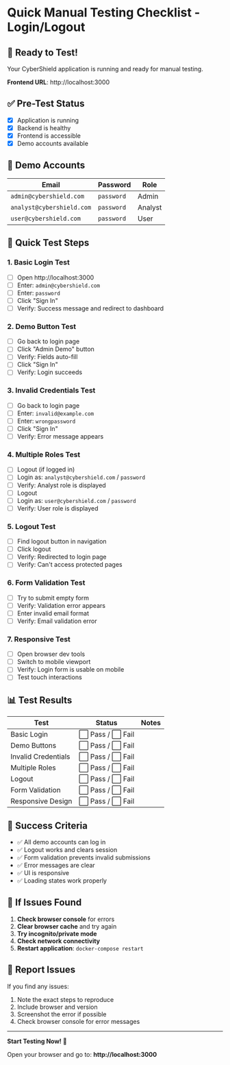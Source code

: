 # Quick Manual Testing Checklist - Login/Logout

## 🚀 Ready to Test!

Your CyberShield application is running and ready for manual testing.

**Frontend URL**: http://localhost:3000

## ✅ Pre-Test Status
- [x] Application is running
- [x] Backend is healthy
- [x] Frontend is accessible
- [x] Demo accounts available

## 🔑 Demo Accounts
| Email | Password | Role |
|-------|----------|------|
| `admin@cybershield.com` | `password` | Admin |
| `analyst@cybershield.com` | `password` | Analyst |
| `user@cybershield.com` | `password` | User |

## 🧪 Quick Test Steps

### 1. Basic Login Test
- [ ] Open http://localhost:3000
- [ ] Enter: `admin@cybershield.com`
- [ ] Enter: `password`
- [ ] Click "Sign In"
- [ ] Verify: Success message and redirect to dashboard

### 2. Demo Button Test
- [ ] Go back to login page
- [ ] Click "Admin Demo" button
- [ ] Verify: Fields auto-fill
- [ ] Click "Sign In"
- [ ] Verify: Login succeeds

### 3. Invalid Credentials Test
- [ ] Go back to login page
- [ ] Enter: `invalid@example.com`
- [ ] Enter: `wrongpassword`
- [ ] Click "Sign In"
- [ ] Verify: Error message appears

### 4. Multiple Roles Test
- [ ] Logout (if logged in)
- [ ] Login as: `analyst@cybershield.com` / `password`
- [ ] Verify: Analyst role is displayed
- [ ] Logout
- [ ] Login as: `user@cybershield.com` / `password`
- [ ] Verify: User role is displayed

### 5. Logout Test
- [ ] Find logout button in navigation
- [ ] Click logout
- [ ] Verify: Redirected to login page
- [ ] Verify: Can't access protected pages

### 6. Form Validation Test
- [ ] Try to submit empty form
- [ ] Verify: Validation error appears
- [ ] Enter invalid email format
- [ ] Verify: Email validation error

### 7. Responsive Test
- [ ] Open browser dev tools
- [ ] Switch to mobile viewport
- [ ] Verify: Login form is usable on mobile
- [ ] Test touch interactions

## 📊 Test Results

| Test | Status | Notes |
|------|--------|-------|
| Basic Login | ⬜ Pass / ⬜ Fail | |
| Demo Buttons | ⬜ Pass / ⬜ Fail | |
| Invalid Credentials | ⬜ Pass / ⬜ Fail | |
| Multiple Roles | ⬜ Pass / ⬜ Fail | |
| Logout | ⬜ Pass / ⬜ Fail | |
| Form Validation | ⬜ Pass / ⬜ Fail | |
| Responsive Design | ⬜ Pass / ⬜ Fail | |

## 🎯 Success Criteria
- ✅ All demo accounts can log in
- ✅ Logout works and clears session
- ✅ Form validation prevents invalid submissions
- ✅ Error messages are clear
- ✅ UI is responsive
- ✅ Loading states work properly

## 🔧 If Issues Found

1. **Check browser console** for errors
2. **Clear browser cache** and try again
3. **Try incognito/private mode**
4. **Check network connectivity**
5. **Restart application**: `docker-compose restart`

## 📝 Report Issues

If you find any issues:
1. Note the exact steps to reproduce
2. Include browser and version
3. Screenshot the error if possible
4. Check browser console for error messages

---

**Start Testing Now! 🚀**

Open your browser and go to: **http://localhost:3000** 